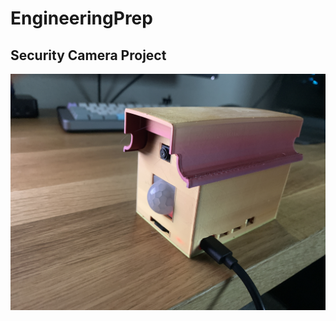 # EngineeringPrep

## Security Camera Project

![Image of project](https://github.com/Carbonak/EngineeringPrep/blob/main/images/IMG1640.JPG)


